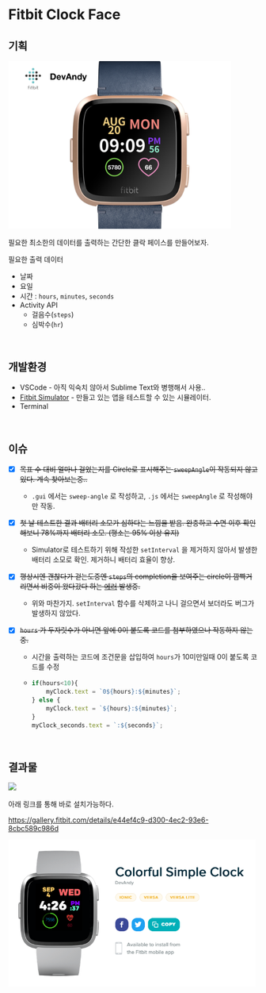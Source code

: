 # Fitbit Clock Face

## 기획

<img src="resources/screenshots/draft.PNG" width="450px" />

필요한 최소한의 데이터를 출력하는 간단한 클락 페이스를 만들어보자.

필요한 출력 데이터

- 날짜
- 요일
- 시간 : `hours`, `minutes`, `seconds`
- Activity API
  - 걸음수(`steps`)
  - 심박수(`hr`)

<br>

## 개발환경

- VSCode - 아직 익숙치 않아서 Sublime Text와 병행해서 사용..
- <a href="https://dev.fitbit.com/blog/2018-03-13-announcing-fitbit-os-2.0-and-simulator/#the-device-simulator-" target="_blank">Fitbit Simulator</a> - 만들고 있는 앱을 테스트할 수 있는 시뮬레이터.
- Terminal

<br>

## 이슈

- [x] <strike>목표 수 대비 얼마나 걸었는지를 Circle로 표시해주는 `sweepAngle`이 작동되지 않고 있다. 계속 찾아보는중..</strike>
  
  - `.gui` 에서는 `sweep-angle` 로 작성하고, `.js` 에서는 `sweepAngle` 로 작성해야만 작동.
  
- [x] <strike>첫 날 테스트한 결과 배터리 소모가 심하다는 느낌을 받음. 완충하고 수면 이후 확인해보니 78%까지 배터리 소모. (평소는 95% 이상 유지)</strike>
  
  - Simulator로 테스트하기 위해 작성한 `setInterval` 을 제거하지 않아서 발생한 배터리 소모로 확인. 제거하니 배터리 효율이 향상.
  
- [x] <strike>평상시엔 괜찮다가 걷는도중엔 `steps`의 completion을 보여주는 circle이 깜빡거리면서 비중이 왔다갔다 하는 <a href="https://photos.app.goo.gl/CE9Ykvodc4uyW5YB7" target="_blank">에러</a> 발생중.</strike>
  
  - 위와 마찬가지. `setInterval` 함수를 삭제하고 나니 걸으면서 보더라도 버그가 발생하지 않았다.
  
- [x] <strike>`hours` 가 두자릿수가 아니면 앞에 0이 붙도록 코드를 첨부하였으나 작동하지 않는중.</strike>

  - 시간을 출력하는 코드에 조건문을 삽입하여 `hours`가 10미만일때 0이 붙도록 코드를 수정

  - ```javascript
    if(hours<10){
        myClock.text = `0${hours}:${minutes}`;
    } else {
        myClock.text = `${hours}:${minutes}`;
    }
    myClock_seconds.text = `:${seconds}`;
    ```

<br>

## 결과물

![](/Users/Andy/Desktop/fitbit-clockface/resources/screenshots/fitbit.JPG)

아래 링크를 통해 바로 설치가능하다.

https://gallery.fitbit.com/details/e44ef4c9-d300-4ec2-93e6-8cbc589c986d

<img src="resources/screenshots/final.png" width="500px">

<br>

